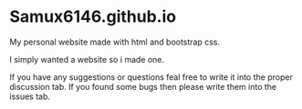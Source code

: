 # Samux6146.github.io
My personal website made with html and bootstrap css.

I simply wanted a website so i made one.

If you have any suggestions or questions feal free to write it into the proper discussion tab. If you found some bugs then please write them into the issues tab.
